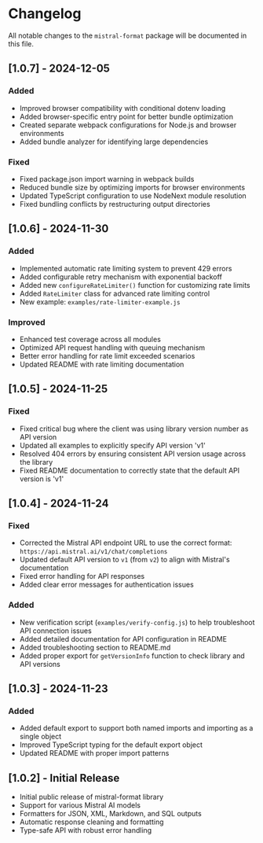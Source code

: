 # Changelog

All notable changes to the `mistral-format` package will be documented in this file.

## [1.0.7] - 2024-12-05

### Added
- Improved browser compatibility with conditional dotenv loading
- Added browser-specific entry point for better bundle optimization
- Created separate webpack configurations for Node.js and browser environments
- Added bundle analyzer for identifying large dependencies

### Fixed
- Fixed package.json import warning in webpack builds
- Reduced bundle size by optimizing imports for browser environments
- Updated TypeScript configuration to use NodeNext module resolution
- Fixed bundling conflicts by restructuring output directories

## [1.0.6] - 2024-11-30

### Added
- Implemented automatic rate limiting system to prevent 429 errors
- Added configurable retry mechanism with exponential backoff
- Added new `configureRateLimiter()` function for customizing rate limits
- Added `RateLimiter` class for advanced rate limiting control
- New example: `examples/rate-limiter-example.js`

### Improved
- Enhanced test coverage across all modules
- Optimized API request handling with queuing mechanism
- Better error handling for rate limit exceeded scenarios
- Updated README with rate limiting documentation

## [1.0.5] - 2024-11-25

### Fixed
- Fixed critical bug where the client was using library version number as API version
- Updated all examples to explicitly specify API version 'v1'
- Resolved 404 errors by ensuring consistent API version usage across the library
- Fixed README documentation to correctly state that the default API version is 'v1'

## [1.0.4] - 2024-11-24

### Fixed
- Corrected the Mistral API endpoint URL to use the correct format: `https://api.mistral.ai/v1/chat/completions`
- Updated default API version to `v1` (from `v2`) to align with Mistral's documentation
- Fixed error handling for API responses
- Added clear error messages for authentication issues

### Added
- New verification script (`examples/verify-config.js`) to help troubleshoot API connection issues
- Added detailed documentation for API configuration in README
- Added troubleshooting section to README.md
- Added proper export for `getVersionInfo` function to check library and API versions

## [1.0.3] - 2024-11-23

### Added
- Added default export to support both named imports and importing as a single object
- Improved TypeScript typing for the default export object
- Updated README with proper import patterns

## [1.0.2] - Initial Release

- Initial public release of mistral-format library
- Support for various Mistral AI models
- Formatters for JSON, XML, Markdown, and SQL outputs
- Automatic response cleaning and formatting
- Type-safe API with robust error handling 
